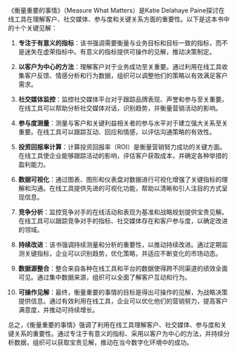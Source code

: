 《衡量重要的事情》（Measure What Matters）是Katie Delahaye Paine探讨在线工具在理解客户、社交媒体、参与度和关键关系方面的重要性。以下是这本书中的十个关键见解：

1. **专注于有意义的指标**：该书强调需要衡量与业务目标和目标一致的指标，而不是迷失在虚荣指标中。有意义的指标提供可操作的见解，推动决策制定。

2. **以客户为中心的方法**：理解客户对于业务成功至关重要。通过利用在线工具收集客户反馈、情感分析和行为数据，组织可以调整他们的策略以有效满足客户需求。

3. **社交媒体监控**：监控社交媒体平台对于跟踪品牌表现、声誉和参与至关重要。在线工具可以帮助分析社交媒体对话，识别趋势，并衡量营销活动的影响。

4. **参与度测量**：测量与客户和关键利益相关者的参与水平对于建立强大关系至关重要。在线工具可以跟踪互动、回应和情感，以评估沟通策略的有效性。

5. **投资回报率计算**：计算投资回报率（ROI）是衡量营销努力成功的关键方面。在线工具使企业能够跟踪活动的影响，评估客户获取成本，并确定各种举措的盈利能力。

6. **数据可视化**：通过图表、图形和仪表盘对数据进行可视化增强了关键指标的理解和沟通。在线工具提供先进的可视化功能，帮助以清晰和引人注目的方式呈现信息。

7. **竞争分析**：监控竞争对手的在线活动和表现为基准和战略规划提供宝贵见解。在线工具可以跟踪竞争对手的指标、社交媒体存在和客户参与度，以确定改进的领域。

8. **持续改进**：该书强调持续测量和分析的重要性，以推动持续改进。通过定期监测关键指标，企业可以识别趋势，优化策略，并适应不断变化的市场动态。

9. **数据源整合**：整合来自各种在线工具和平台的数据使得跨不同渠道的绩效全面可见。通过集中数据来源，组织可以全面了解客户互动和行为。

10. **可操作见解**：最终，衡量重要的事情的目标是得出可操作的见解，为战略决策提供信息。通过有效利用在线工具，企业可以优化他们的营销努力，提高客户满意度，并推动可持续增长。

总之，《衡量重要的事情》强调了利用在线工具理解客户、社交媒体、参与度和关键关系的重要性。通过专注于有意义的指标、采用以客户为中心的方法，并持续分析数据，组织可以获取宝贵见解，推动在当今数字化环境中的成功。